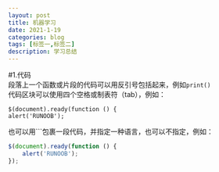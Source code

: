 ```yaml
---
layout: post
title: 机器学习
date: 2021-1-19
categories: blog
tags: [标签一,标签二]
description: 学习总结
---
```


#1.代码  
段落上一个函数或片段的代码可以用反引号包括起来，例如`print()`  
代码区块可以使用四个空格或制表符（tab），例如： 
 
    $(document).ready(function () {
    alert('RUNOOB');  

也可以用```包裹一段代码，并指定一种语言，也可以不指定，例如：  

```javascript
$(document).ready(function () {
    alert('RUNOOB');
});
```

